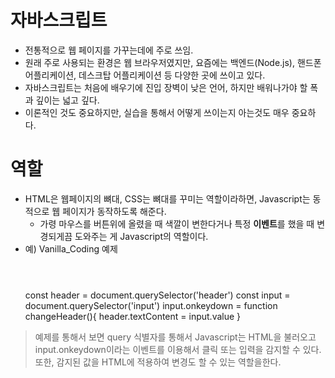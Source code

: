 # 자바스크립트

- 전통적으로 웹 페이지를 가꾸는데에 주로 쓰임.
- 원래 주로 사용되는 환경은 웹 브라우저였지만, 요즘에는 백엔드(Node.js), 핸드폰 어플리케이션, 데스크탑 어플리케이션 등 다양한 곳에 쓰이고 있다.
- 자바스크립트는 처음에 배우기에 진입 장벽이 낮은 언어, 하지만 배워나가야 할 폭과 깊이는 넓고 깊다.
- 이론적인 것도 중요하지만, 실습을 통해서 어떻게 쓰이는지 아는것도 매우 중요하다.

# 역할

- HTML은 웹페이지의 뼈대, CSS는 뼈대를 꾸미는 역할이라하면, Javascript는 동적으로 웹 페이지가 동작하도록 해준다.
  - 가령 마우스를 버튼위에 올렸을 때 색깔이 변한다거나 특정 **이벤트**를 했을 때 변경되게끔 도와주는 게 Javascript의 역할이다.
- 예) Vanilla_Coding 예제
    <header>
        <div>
        </div>
    </header>
  const header = document.querySelector('header')
  const input = document.querySelector('input')
  input.onkeydown = function changeHeader(){
  header.textContent = input.value
  }

> 예제를 통해서 보면 query 식별자를 통해서 Javascript는 HTML을 불러오고 input.onkeydown이라는 이벤트를 이용해서 클릭 또는 입력을 감지할 수 있다. 또한, 감지된 값을 HTML에 적용하여 변경도 할 수 있는 역할을한다.
